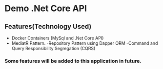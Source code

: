 # Demo .Net Core API 
## Features(Technology Used)
- Docker Containers (MySql and .Net Core API)
- MediatR Pattern.
-Repository Pattern using Dapper ORM 
-Command and Query Responsibility Segregation (CQRS)

### Some features will be added to this application in future.

